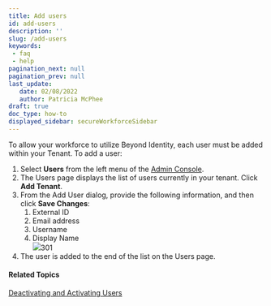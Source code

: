 ```yaml
---
title: Add users
id: add-users
description: ''
slug: /add-users
keywords: 
 - faq
 - help
pagination_next: null
pagination_prev: null
last_update: 
   date: 02/08/2022
   author: Patricia McPhee
draft: true
doc_type: how-to
displayed_sidebar: secureWorkforceSidebar
---
```



To allow your workforce to utilize Beyond Identity, each user must be added within your Tenant.  To add a user:

1.  Select **Users** from the left menu of the [Admin Console](/docs/secure-work/workforce-settings/admin-console/admin-console-login).
2.  The Users page displays the list of users currently in your tenant.  Click **Add Tenant**.
3.  From the Add User dialog, provide the following information, and then click **Save Changes**:
    1.  External ID
    2.  Email address
    3.  Username
    4.  Display Name  
        ![](/images/users/add_user_john_racer.PNG)301
4.  The user is added to the end of the list on the Users page.



#### Related Topics

[Deactivating and Activating Users](/docs/secure-work/workforce-settings/users/deactivating-reactivating-users)